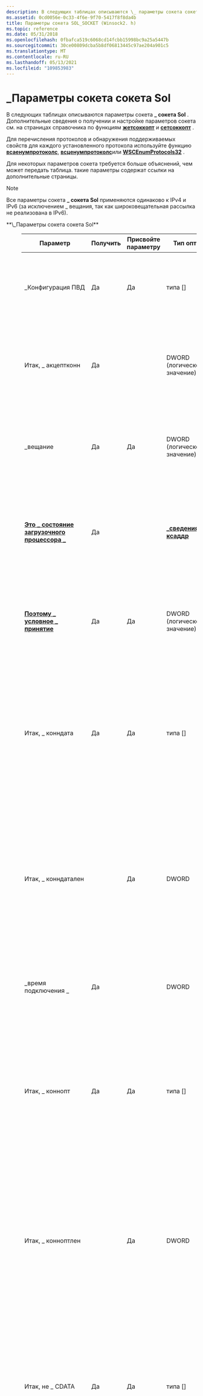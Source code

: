 ```yaml
---
description: В следующих таблицах описываются \_ параметры сокета сокета Sol. Дополнительные сведения о получении и настройке параметров сокета см. на страницах справочника по функциям жетсоккопт и сетсоккопт.
ms.assetid: 0cd0056e-0c33-4f6e-9f70-5417f8f8da4b
title: Параметры сокета SOL_SOCKET (Winsock2. h)
ms.topic: reference
ms.date: 05/31/2018
ms.openlocfilehash: 0fbafca519c6068cd14fcbb15998bc9a25a5447b
ms.sourcegitcommit: 30ce00809dcba5b8df06813445c97ae204a901c5
ms.translationtype: MT
ms.contentlocale: ru-RU
ms.lasthandoff: 05/13/2021
ms.locfileid: "109853983"
---
```

# <a name="sol_socket-socket-options"></a>\_Параметры сокета сокета Sol

В следующих таблицах описываются параметры сокета **\_ сокета Sol** . Дополнительные сведения о получении и настройке параметров сокета см. на страницах справочника по функциям [**жетсоккопт**](/windows/desktop/api/winsock/nf-winsock-getsockopt) и [**сетсоккопт**](/windows/desktop/api/winsock/nf-winsock-setsockopt) .

Для перечисления протоколов и обнаружения поддерживаемых свойств для каждого установленного протокола используйте функцию [**всаенумпротоколс**](/windows/desktop/api/Winsock2/nf-winsock2-wsaenumprotocolsa), [**всценумпротоколс**](/windows/desktop/api/Ws2spi/nf-ws2spi-wscenumprotocols)или [**WSCEnumProtocols32**](/windows/desktop/api/Ws2spi/nf-ws2spi-wscenumprotocols32) .

Для некоторых параметров сокета требуется больше объяснений, чем может передать таблица. такие параметры содержат ссылки на дополнительные страницы.

> [!Note]  
> Все параметры сокета **\_ сокета Sol** применяются одинаково к IPv4 и IPv6 (за исключением \_ вещания, так как широковещательная рассылка не реализована в IPv6).

 

<dl> <dt><span id="SOL_SOCKET_Socket_Options"></span><span id="sol_socket_socket_options"></span><span id="SOL_SOCKET_SOCKET_OPTIONS"></span>**\_Параметры сокета сокета Sol**</dt> <dd> <dl> <dt> 

| Параметр                                                   | Получить | Присвойте параметру | Тип оптвал                                      | Описание                                                                                                                                                                                                                                                                                                                                                                                                                                                                                                                               |
|----------------------------------------------------------|-----|-----|--------------------------------------------------|-------------------------------------------------------------------------------------------------------------------------------------------------------------------------------------------------------------------------------------------------------------------------------------------------------------------------------------------------------------------------------------------------------------------------------------------------------------------------------------------------------------------------------------------|
| \_Конфигурация ПВД                                              | Да | Да | типа \[\]                                        | Объект структуры непрозрачных данных, содержащий сведения о конфигурации для поставщика услуг. Этот параметр зависит от реализации.                                                                                                                                                                                                                                                                                                                                                                                                   |
| Итак, \_ акцептконн                                           | Да |     | DWORD (логическое значение)                                  | Возвращает значение, указывающее, находится ли сокет в режиме прослушивания. Этот параметр допустим только для протоколов, ориентированных на соединение.                                                                                                                                                                                                                                                                                                                                                                                                                               |
| \_вещание                                            | Да | Да | DWORD (логическое значение)                                  | Настройте сокет для отправки данных вещания. Этот параметр допустим только для протоколов, поддерживающих трансляцию (например, IPX и UDP).                                                                                                                                                                                                                                                                                                                                                                                              |
| [**Это \_ состояние загрузочного процессора \_**](so-bsp-state.md)                   | Да |     | [**\_сведения о ксаддр**](/windows/win32/api/ws2def/ns-ws2def-csaddr_info)            | Возвращает локальный адрес, локальный порт, удаленный адрес, удаленный порт, тип сокета и протокол, используемые сокетом. Дополнительные сведения см. в справочнике по [**\_ \_ состоянию BSP**](so-bsp-state.md) .                                                                                                                                                                                                                                                                                                                                            |
| [**Поэтому \_ условное \_ принятие**](so-conditional-accept.md) | Да | Да | DWORD (логическое значение)                                  | Указывает, должны ли входящие подключения приниматься или отклоняться приложением, а не стеком протоколов. Дополнительные сведения см. в описании [**\_ условной ссылки \_ Accept**](so-conditional-accept.md) .                                                                                                                                                                                                                                                                                                                          |
| Итак, \_ конндата                                             | Да | Да | типа \[\]                                        | Дополнительные данные, а не в нормальный поток сетевых данных, который отправляется с сетевыми запросами для установления соединения. Этот параметр используется устаревшими протоколами, такими как DECnet, OSI TP4; и др. Этот параметр не поддерживается протоколом TCP/IP в Windows.                                                                                                                                                                                                                                                                        |
| Итак, \_ конндатален                                          |     | Да | DWORD                                            | Длина (в байтах) дополнительных данных, не находящихся в нормальном сетевом потоке данных, которая отправляется с сетевыми запросами для установления соединения. Этот параметр используется устаревшими протоколами, такими как DECnet, OSI TP4; и др. Этот параметр не поддерживается протоколом TCP/IP в Windows.                                                                                                                                                                                                                                               |
| \_время подключения \_                                        | Да |     | DWORD                                            | Возвращает число секунд подключения сокета. Этот параметр допустим только для протоколов, ориентированных на соединение.                                                                                                                                                                                                                                                                                                                                                                                                                   |
| Итак, \_ коннопт                                              | Да | Да | типа \[\]                                        | Дополнительные данные параметров подключения, а не в нормальный поток сетевых данных, который отправляется с сетевыми запросами для установления соединения. Этот параметр используется устаревшими протоколами, такими как DECnet, OSI TP4; и др. Этот параметр не поддерживается протоколом TCP/IP в Windows.                                                                                                                                                                                                                                                         |
| Итак, \_ конноптлен                                           |     | Да | DWORD                                            | Длина (в байтах) данных параметра Connect, не находящихся в нормальном сетевом потоке данных, которая отправляется с сетевыми запросами для установления соединения. Этот параметр используется устаревшими протоколами, такими как DECnet, OSI TP4; и др. Этот параметр не поддерживается протоколом TCP/IP в Windows.                                                                                                                                                                                                                                           |
| Итак, не \_ CDATA                                             | Да | Да | типа \[\]                                        | Дополнительные данные, а не в нормальный поток сетевых данных, который отправляется с сетевыми запросами для отключения подключения. Этот параметр используется устаревшими протоколами, такими как DECnet, OSI TP4; и др. Этот параметр не поддерживается протоколом TCP/IP в Windows.                                                                                                                                                                                                                                                                       |
| Итак, \_ дискдатален                                          |     | Да | DWORD                                            | Длина (в байтах) дополнительных данных, не находящихся в нормальном сетевом потоке данных, которая отправляется с сетевыми запросами для отключения подключения. Этот параметр используется устаревшими протоколами, такими как DECnet, OSI TP4; и др. Этот параметр не поддерживается протоколом TCP/IP в Windows.                                                                                                                                                                                                                                              |
| Итак, область \_ видимости                                              | Да | Да | типа \[\]                                        | Дополнительные данные параметров отключения, а не в нормальном сетевом потоке данных, который отправляется с сетевыми запросами для отключения подключения. Этот параметр используется устаревшими протоколами, такими как DECnet, OSI TP4; и др. Этот параметр не поддерживается протоколом TCP/IP в Windows.                                                                                                                                                                                                                                                     |
| Итак, \_ дископтлен                                           |     | Да | DWORD                                            | Длина (в байтах) дополнительных данных параметра отключения, не находящихся в нормальном сетевом потоке данных, которая отправляется с сетевыми запросами для отключения подключения. Этот параметр используется устаревшими протоколами, такими как DECnet, OSI TP4; и др. Этот параметр не поддерживается протоколом TCP/IP в Windows.                                                                                                                                                                                                                            |
| Итак, \_ Отладка                                                | Да | Да | DWORD (логическое значение)                                  | Включение выходных данных отладки. Поставщики Майкрософт в настоящее время не выводят никаких отладочных данных.                                                                                                                                                                                                                                                                                                                                                                                                                                                   |
| Итак, \_ донтлинжер                                           | Да | Да | DWORD (логическое значение)                                  | Указывает состояние элемента **l \_ онофф** в приостановленной [**структуре,**](/windows/desktop/api/winsock/ns-winsock-linger) связанной с сокетом. Если этот элемент не равен нулю, сокет остается открытым в течение указанного промежутка времени после вызова функции [**функции closesocket**](/windows/desktop/api/winsock/nf-winsock-closesocket) , чтобы разрешить отправку данных в очереди. Этот параметр допустим только для надежных протоколов, ориентированных на подключение.                                                                                                                                                                  |
| Итак, \_ донтрауте                                            | Да | Да | DWORD (логическое значение)                                  | Указывает, что исходящие данные должны отправляться по любому интерфейсу, к которому привязан сокет, а не к другому интерфейсу. Этот параметр допустим только для протоколов, ориентированных на сообщения. Поставщики Майкрософт не пропускают этот параметр без уведомления и всегда обращаются к таблице маршрутизации, чтобы найти соответствующий исходящий интерфейс.                                                                                                                                                                                                             |
| \_Ошибка                                                | Да |     | DWORD                                            | Возвращает последний код ошибки на этом сокете. Этот код ошибки для каждого сокета не всегда задается немедленно.                                                                                                                                                                                                                                                                                                                                                                                                                                     |
| [Итак, \_ ексклусивеаддрусе](so-exclusiveaddruse.md)          | Да | Да | DWORD (логическое значение)                                  | Предотвращает привязку других сокетов к одному и тому же адресу и порту. Этот параметр необходимо задать перед вызовом функции [**BIND**](/windows/desktop/api/winsock/nf-winsock-bind) . Дополнительные сведения см. в справочнике по [ \_ ексклусивеаддрусе](so-exclusiveaddruse.md) .                                                                                                                                                                                                                                                                                                  |
| так \_ что \_ идентификатор группы                                            | Да |     | unsigned int                                     | Этот параметр сокета зарезервирован и не должен использоваться.                                                                                                                                                                                                                                                                                                                                                                                                                                                                                    |
| Итак \_ , \_ приоритет группы                                      | Да | Да | INT                                              | Этот параметр сокета зарезервирован и не должен использоваться.                                                                                                                                                                                                                                                                                                                                                                                                                                                                                    |
| [**Итак, \_ KeepAlive**](so-keepalive.md)                    | Да | Да | DWORD (логическое значение)                                  | Включает проверку активности для подключения через сокет. Действует только для протоколов, которые поддерживают понятие проверки активности (протоколы, ориентированные на подключение). Для TCP время ожидания проверки активности по умолчанию составляет 2 часа, а интервал проверки активности равен 1 секунде. Количество зондов проверки активности по умолчанию зависит от версии Windows. Дополнительные сведения см. в справочнике по [**\_ KeepAlive**](so-keepalive.md) .                                                                                                                                     |
| т. д. \_                                               | Да | Да | Структура — ожидание                                    | Указывает состояние [**задержки**](/windows/desktop/api/winsock/ns-winsock-linger) структуры, связанной с сокетом. Если элемент **l \_ онофф** **структуры имеет** ненулевое значение, сокет остается открытым в течение указанного промежутка времени после вызова функции [**функции closesocket**](/windows/desktop/api/winsock/nf-winsock-closesocket) , чтобы разрешить отправку данных в очереди. Количество времени (в секундах), которое осталось оставаться открытым, указывается в **элементе \_ l** **в конце структуры.** Этот параметр допустим только для надежных протоколов, ориентированных на подключение.                                |
| \_максимальный \_ размер сообщения \_                                       | Да |     | DWORD                                            | Возвращает максимальный размер исходящего сообщения для сокетов, ориентированных на сообщения, поддерживаемых протоколом. Не имеет смысла для ориентированных на поток сокетов.                                                                                                                                                                                                                                                                                                                                                                                             |
| Итак, \_ максдг                                                | Да |     | DWORD                                            | Возвращает максимальный размер (в байтах) для исходящих датаграмм, поддерживаемых протоколом. Этот параметр сокета не имеет смысла для ориентированных на поток сокетов.                                                                                                                                                                                                                                                                                                                                                                                      |
| Итак, \_ макспасдг                                            | Да |     | DWORD                                            | Возвращает максимальный размер (в байтах) для исходящих датаграмм, поддерживаемых протоколом, на заданный адрес назначения. Этот параметр сокета не имеет смысла для ориентированных на поток сокетов. Поставщики Майкрософт могут без вмешательства пользователя рассматривать это как \_ максдг.                                                                                                                                                                                                                                                                                             |
| Итак, \_ убинлине                                            | Да | Да | DWORD (логическое значение)                                  | Указывает, что данные, находящиеся вне границ, должны возвращаться в виде строк с обычными данными. Этот параметр допустим только для протоколов, ориентированных на подключение и поддерживающих данные за пределами диапазона.                                                                                                                                                                                                                                                                                                                                                                 |
| Таким образом, \_ OPENTYPE                                             | Да | Да | DWORD                                            | После установки влияет на то, будут ли последующие создаваемые сокеты не перекрывающиеся. Возможные значения для этого параметра: \_ синхронное \_ оповещение и \_ синхронное \_ непредупреждение. Этот параметр не следует использовать. Вместо этого используйте функцию [**всасоккет**](/windows/desktop/api/Winsock2/nf-winsock2-wsasocketa) и оставьте \_ бит перекрытия флага WSA в отключенном \_ параметре *dwFlags* .                                                                                                                                                                              |
| Итак, \_ приостановить \_ принятие                                        | Да | Да | DWORD (логическое значение)                                   | Используйте этот параметр для прослушивания сокетов. Если задан параметр, сокет отвечает на все входящие соединения с RST, а не принимает их.                                                                                                                                                                                                                                                                                                                                                                                    |
| [**Итак \_ , \_ масштабируемость портов**](so-port-scalability.md)     | Да | Да | DWORD (логическое значение)                                  | Обеспечивает масштабируемость локального порта для сокета, позволяя максимально увеличить выделение портов, выделяя порты с подстановочными знаками несколько раз для разных пар портов локальных адресов на локальном компьютере. На платформах, где доступны оба варианта, предпочтительнее \_ использовать \_ уникастпорт вместо этого параметра. Дополнительные сведения см. в справочнике по [**\_ \_ масштабируемости порта**](so-port-scalability.md) .                                                                                                                                          |
| \_ \_ сведения о протоколе                                       | Да |     | [**\_сведения о всапротокол**](/windows/win32/api/winsock2/ns-winsock2-wsaprotocol_infoa)  | Этот параметр определяется как \_ \_ параметр сокета инфов для протокола, если ОПРЕДЕЛЕН макрос Юникода. Если макрос UNICODE не определен, этот параметр определяется как \_ \_ параметр сокета so.                                                                                                                                                                                                                                                                                                                               |
| т. д., \_ протокол \_                                      | Да |     | [**ВСАПРОТОКОЛ \_ info**](/windows/win32/api/winsock2/ns-winsock2-wsaprotocol_infoa) | Возвращает структуру [**всапротокол \_ info**](/windows/win32/api/winsock2/ns-winsock2-wsaprotocol_infoa) для данного сокета                                                                                                                                                                                                                                                                                                                                                                                                                                               |
| \_инфов протокола \_                                      | Да |     | [**ВСАПРОТОКОЛ \_ инфов**](/windows/win32/api/winsock2/ns-winsock2-wsaprotocol_infoa) | Возвращает структуру [**\_ инфов всапротокол**](/windows/win32/api/winsock2/ns-winsock2-wsaprotocol_infoa) для данного сокета.                                                                                                                                                                                                                                                                                                                                                                                                                                               |
| Поэтому \_ порт случайным образом \_                                      | Да | Да | DWORD (логическое значение)                                           | Этот параметр следует задать для непривязанного сокета. Если \_ \_ задано значение «случайный порт» и на сокете выбран временный порт, то будет привязан случайный номер порта. Автоматическое повторное использование портов (выбранных портами с помощью \_ \_ уникастпорт) также приводит к случайному возврату возвращенного порта, поэтому если приложение задаст \_ повторное использование \_ уникастпорт, а затем попытается задать для этого \_ случайный \_ порт, второй вызов [**сетсоккопт**](/windows/desktop/api/winsock/nf-winsock-setsockopt) завершается ошибкой.                                                                                                                 |
| Итак, \_ рквбуф                                               | Да | Да | DWORD                                            | Общее количество буферных пространств сокета, зарезервированных для получения. Это не связано с \_ максимальным \_ размером сообщения \_ и не обязательно соответствует размеру окна приема TCP.                                                                                                                                                                                                                                                                                                                                                               |
| Итак, \_ рквловат                                             | Да | Да | DWORD                                            | Параметр сокета из UNIX BSD, включенный для обратной совместимости. Этот параметр задает минимальное число байтов для обработки входных операций сокета. Этот параметр не поддерживается поставщиком TCP/IP Windows. Если этот параметр используется в Windows Vista и более поздних версиях, функции [**жетсоккопт**](/windows/desktop/api/winsock/nf-winsock-getsockopt) и [**сетсоккопт**](/windows/desktop/api/winsock/nf-winsock-setsockopt) завершаются сбоем с всаеинвал. В более ранних версиях Windows эти функции завершаются с помощью ВСАЕНОПРОТУПТ.<br/>                                                                 |
| Итак, \_ рквтимео                                             | Да | Да | DWORD                                            | Время ожидания в миллисекундах для блокирования вызовов Receive. Значение по умолчанию для этого параметра равно нулю. Это означает, что время ожидания операции получения не истечет. Если время ожидания вызова для блокировки истекает, соединение находится в неопределенном состоянии и должно быть закрыто.<br/> Если сокет создается с помощью функции [**всасоккет**](/windows/desktop/api/Winsock2/nf-winsock2-wsasocketa) , то для правильного функционирования этого параметра *dwFlags* должен быть \_ \_ задан атрибут WSA Flag OVERLAPPED. В противном случае время ожидания не вступит в силу.<br/>     |
| Итак, \_ реусеаддр                                            | Да | Да | DWORD (логическое значение)                                  | Позволяет сокету привязывать к адресу и порту, которые уже используются. \_Параметр ексклусивеаддрусе может препятствовать этому.                                                                                                                                                                                                                                                                                                                                                                                                                          |
| Поэтому \_ повторно используйте \_ уникастпорт                                   | Да | Да | DWORD (логическое значение)                                  | Если задано, разрешите повторное использование временных портов для функций подключения API Winsock, для которых требуется явная привязка, например [**коннектекс**](/windows/desktop/api/Mswsock/nc-mswsock-lpfn_connectex). Обратите внимание, что этот параметр задан по умолчанию для функций соединения с неявной привязкой (например, [**Connect**](/windows/desktop/api/Winsock2/nf-winsock2-connect) без явной [**привязки**](/windows/desktop/api/winsock/nf-winsock-bind)). Используйте этот параметр вместо [**обеспечения \_ \_ масштабируемости портов**](so-port-scalability.md) на платформах, где доступны оба варианта.                                                                                        |
| Поэтому \_ повторно используйте \_ мултикастпорт                                 | Да |     | DWORD                                            | Если задано значение для сокета, этот параметр указывает, что сокет никогда не будет использоваться для получения пакетов одноадресной рассылки и, следовательно, что его порт можно использовать совместно с другими многоадресными приложениями. Установка значения 1 позволяет всегда совместно использовать многоадресный трафик через порт. Если задать значение 0 (по умолчанию), это поведение будет отключено.                                                                                                                                                                                                     |
| Итак, \_ сндбуф                                               | Да | Да | DWORD                                            | Общее количество буферных пространств сокета, зарезервированных для отправки. Это не связано с \_ максимальным \_ размером сообщения \_ и не обязательно соответствует размеру окна TCP-отправки.                                                                                                                                                                                                                                                                                                                                                                       |
| Итак, \_ сндловат                                             | Да | Да | DWORD                                            | Параметр сокета из UNIX BSD, включенный для обратной совместимости. Этот параметр задает минимальное число байтов для обработки в операциях вывода сокета. Этот параметр не поддерживается поставщиком TCP/IP Windows. Если этот параметр используется в Windows Vista и более поздних версиях, функции [**жетсоккопт**](/windows/desktop/api/winsock/nf-winsock-getsockopt) и [**сетсоккопт**](/windows/desktop/api/winsock/nf-winsock-setsockopt) завершаются сбоем с всаеинвал. В более ранних версиях Windows эти функции завершаются с помощью ВСАЕНОПРОТУПТ.<br/>                                                                |
| Итак, \_ сндтимео                                             | Да | Да | DWORD                                            | Время ожидания в миллисекундах для блокирования вызовов Send. Значение по умолчанию для этого параметра равно нулю, что означает, что время ожидания операции отправки не истечет. Если время ожидания вызова блокировки отправки истекло, соединение находится в неопределенном состоянии и должно быть закрыто.<br/> Если сокет создается с помощью функции [**всасоккет**](/windows/desktop/api/Winsock2/nf-winsock2-wsasocketa) , то для правильного функционирования этого параметра *dwFlags* должен быть \_ \_ задан атрибут WSA Flag OVERLAPPED. В противном случае время ожидания не вступит в силу.<br/>              |
| Поэтому \_ тип                                                 | Да |     | DWORD                                            | Возвращает тип сокета для данного сокета ( \_ например, поток Сокк или Сокк \_ дграм).                                                                                                                                                                                                                                                                                                                                                                                                                                                  |
| Итак \_ , \_ контекст принятия обновлений \_                              |     | Да | DWORD (логическое значение)                                  | Этот параметр используется с функцией [**акцептекс**](/windows/win32/api/mswsock/nf-mswsock-acceptex) . Этот параметр обновляет свойства сокета, наследуемые от прослушивающего сокета. Этот параметр следует задать, если функции [**жетпирнаме**](/windows/desktop/api/winsock/nf-winsock-getpeername), [**жетсоккнаме**](/windows/desktop/api/winsock/nf-winsock-getsockname), [**жетсоккопт**](/windows/desktop/api/winsock/nf-winsock-getsockopt)или [**сетсоккопт**](/windows/desktop/api/winsock/nf-winsock-setsockopt) будут использоваться на принятом сокете.                                                                                                                             |
| Поэтому \_ Обновление \_ \_ контекста подключения                             |     | Да | DWORD (логическое значение)                                  | Этот параметр используется с функциями [**коннектекс**](/windows/desktop/api/Mswsock/nc-mswsock-lpfn_connectex), [**всаконнектбилист**](/windows/desktop/api/Winsock2/nf-winsock2-wsaconnectbylist)и [**WSAConnectByName**](/windows/desktop/api/Winsock2/nf-winsock2-wsaconnectbynamea) . Этот параметр обновляет свойства сокета после установления соединения. Этот параметр должен быть установлен, если функции [**жетпирнаме**](/windows/desktop/api/winsock/nf-winsock-getpeername), [**жетсоккнаме**](/windows/desktop/api/winsock/nf-winsock-getsockname), [**жетсоккопт**](/windows/desktop/api/winsock/nf-winsock-getsockopt), [**сетсоккопт**](/windows/desktop/api/winsock/nf-winsock-setsockopt)или [**Shutdown**](/windows/desktop/api/winsock/nf-winsock-shutdown) должны использоваться на подключенном сокете. |
| Итак, \_ уселупбакк                                          | Да | Да | DWORD (логическое значение)                                  | Использовать локальный петлевой адрес при отправке данных с этого сокета. Этот параметр следует использовать только в том случае, если все отправленные данные также будут приниматься локально. Этот параметр не поддерживается поставщиком TCP/IP Windows. Если этот параметр используется в Windows Vista и более поздних версиях, функции [**жетсоккопт**](/windows/desktop/api/winsock/nf-winsock-getsockopt) и [**сетсоккопт**](/windows/desktop/api/winsock/nf-winsock-setsockopt) завершаются сбоем с всаеинвал. В более ранних версиях Windows эти функции завершаются с помощью ВСАЕНОПРОТУПТ.<br/>                                                                    |



 

</dt> </dl> </dd> <dt><span id="Windows_Support_for_SOL_SOCKET_Options"></span><span id="windows_support_for_sol_socket_options"></span><span id="WINDOWS_SUPPORT_FOR_SOL_SOCKET_OPTIONS"></span>**Поддержка \_ параметров сокета Sol в Windows**</dt> <dd> <dl> <dt> 

| Параметр                                          | Windows 10 | Windows 7 | Windows Server 2008 | Windows Vista | Windows Server 2003 | Windows XP | Windows 2000 | Windows NT4 | Windows 9x и ME |
|-------------------------------------------------|------------|-----------|---------------------|---------------|---------------------|------------|--------------|-------------|---------------|
| \_Конфигурация ПВД                                     |            |           |                     |               |                     |            |              |             |               |
| Итак, \_ акцептконн                                  | x          | x         | x                   | x             | x                   | x          | x            | x           | x             |
| \_вещание                                   | x          | x         | x                   | x             | x                   | x          | x            | x           | x             |
| [**Это \_ состояние загрузочного процессора \_**](so-bsp-state.md)          | x          | x         | x                   | x             |                     |            |              |             |               |
| Поэтому \_ условное \_ принятие                         | x          | x         | x                   | x             | x                   | x          | x            |             |               |
| Итак, \_ конндата                                    | x          | x         | x                   | x             | x                   | x          | x            | x           |               |
| Итак, \_ конндатален                                 | x          | x         | x                   | x             | x                   | x          | x            | x           |               |
| \_время подключения \_                               | x          | x         | x                   | x             | x                   | x          | x            | x           | x             |
| Итак, \_ коннопт                                     | x          | x         | x                   | x             | x                   | x          | x            | x           |               |
| Итак, \_ конноптлен                                  | x          | x         | x                   | x             | x                   | x          | x            | x           |               |
| Итак, не \_ CDATA                                    | x          | x         | x                   | x             | x                   | x          | x            | x           |               |
| Итак, \_ дискдатален                                 | x          | x         | x                   | x             | x                   | x          | x            | x           |               |
| Итак, область \_ видимости                                     | x          | x         | x                   | x             | x                   | x          | x            | x           |               |
| Итак, \_ дископтлен                                  | x          | x         | x                   | x             | x                   | x          | x            | x           |               |
| Итак, \_ Отладка                                       | x          | x         | x                   | x             | x                   | x          | x            | x           | x             |
| Итак, \_ донтлинжер                                  | x          | x         | x                   | x             | x                   | x          | x            | x           | x             |
| Итак, \_ донтрауте                                   | x          | x         | x                   | x             | x                   | x          | x            | x           | x             |
| \_Ошибка                                       | x          | x         | x                   | x             | x                   | x          | x            | x           | x             |
| [Итак, \_ ексклусивеаддрусе](so-exclusiveaddruse.md) | x          | x         | x                   | x             | x                   | x          | x            | x SP4 +      |               |
| так \_ что \_ идентификатор группы                                   | x          | x         | x                   | x             |                     |            |              |             |               |
| Итак \_ , \_ приоритет группы                             | x          | x         | x                   | x             |                     |            |              |             |               |
| Итак, \_ KeepAlive                                   | x          | x         | x                   | x             | x                   | x          | x            | x           | x             |
| т. д. \_                                      | x          | x         | x                   | x             | x                   | x          | x            | x           | x             |
| \_максимальный \_ размер сообщения \_                              | x          | x         | x                   | x             | x                   | x          | x            | x           | x             |
| Итак, \_ максдг                                       | x          | x         | x                   | x             | x                   | x          | x            |             |               |
| Итак, \_ макспасдг                                   | x          | x         | x                   | x             | x                   | x          | x            |             |               |
| Итак, \_ убинлине                                   | x          | x         | x                   | x             | x                   | x          | x            | x           | x             |
| Таким образом, \_ OPENTYPE                                    | x          | x         | x                   | x             | x                   | x          | x            | x           | x             |
| Итак \_ , \_ масштабируемость портов                           | x          | x         | x                   |               |                     |            |              |             |               |
| \_защитить                                     |            |           |                     |               | x                   |            |              |             |               |
| \_ \_ сведения о протоколе                              | x          | x         | x                   | x             | x                   | x          | x            | x           | x             |
| т. д., \_ протокол \_                             | x          | x         | x                   | x             | x                   | x          | x            | x           | x             |
| \_инфов протокола \_                             | x          | x         | x                   | x             | x                   | x          | x            | x           | x             |
| Итак, \_ рквбуф                                      | x          | x         | x                   | x             | x                   | x          | x            | x           | x             |
| Итак, \_ рквловат                                    |            |           |                     |               |                     |            |              |             |               |
| Итак, \_ рквтимео                                    | x          | x         | x                   | x             | x                   | x          | x            | x           | x             |
| Поэтому \_ порт случайным образом \_                             | x          | x         | x                   | x             |                     |            |              |             |               |
| Итак, \_ реусеаддр                                   | x          | x         | x                   | x             | x                   | x          | x            | x           | x             |
| Поэтому \_ повторно используйте \_ уникастпорт                          | x          |           |                     |               |                     |            |              |             |               |
| Поэтому \_ повторно используйте \_ мултикастпорт                        | x          |           |                     |               |                     |            |              |             |               |
| Итак, \_ сндбуф                                      | x          | x         | x                   | x             | x                   | x          | x            | x           | x             |
| Итак, \_ сндловат                                    |            |           |                     |               |                     |            |              |             |               |
| Итак, \_ сндтимео                                    | x          | x         | x                   | x             | x                   | x          | x            | x           | x             |
| Поэтому \_ тип                                        | x          | x         | x                   | x             | x                   | x          | x            | x           | x             |
| Итак \_ , \_ контекст принятия обновлений \_                     | x          | x         | x                   | x             | x                   | x          | x            | x           |               |
| Поэтому \_ Обновление \_ \_ контекста подключения                    | x          | x         | x                   | x             | x                   | x          |              |             |               |
| Итак, \_ уселупбакк                                 |            |           |                     |               |                     |            |              |             |               |



 


</dt> </dl> </dd> </dl>

## <a name="remarks"></a>Remarks

Параметры сокета **\_ сокета Sol** определены в нескольких файлах заголовков Winsock:

-   *Winsock2. h*
-   *Мсвсокк. h*
-   *Ws2def. h*

В пакете средств разработки программного обеспечения Microsoft Windows (SDK), выпущенном для Windows Vista и более поздних версий, Организация файлов заголовков изменилась, а уровень **\_ сокета Sol** определен в файле заголовка *Ws2def. h* , который автоматически включается в заголовочный файл *Winsock2. h* . Некоторые параметры сокета **\_ сокета Sol** определены в файлах заголовков *Winsock2. h* и *мсвсокк. h* . Остальные параметры сокета **\_ сокета Sol** определены в файле заголовка *Ws2def. h* , который автоматически включается в заголовочный файл *Winsock2. h* . *Ws2def. h* никогда не следует использовать напрямую.

В пакете SDK для платформы, выпущенном для Windows Server 2003 и Windows XP, уровень **\_ сокета Sol** определяется в файле заголовка *Winsock2. h* . Параметры сокета **\_ сокета Sol** определены в файлах заголовков *Winsock2. h* и *мсвсокк. h* .

## <a name="requirements"></a>Requirements (Требования)



| Требование | Значение |
|-------------------|---------------------------------------------------------------------------------------------------------------------------------------------------------------------------------------------------------------------------------------------|
| Заголовок<br/> | <dl> <dt>Winsock2. h; </dt> <dt>Мсвсокк. h; </dt> <dt>Ws2def. h (включение Winsock2. h)</dt> </dl> |



 

 
